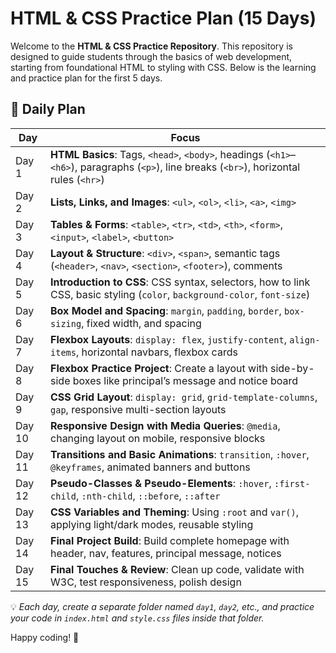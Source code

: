 # HTML & CSS Practice Plan (15 Days)

Welcome to the **HTML & CSS Practice Repository**. This repository is designed to guide students through the basics of web development, starting from foundational HTML to styling with CSS. Below is the learning and practice plan for the first 5 days.

## 📅 Daily Plan

| Day   | Focus                                                                 |
|-------|------------------------------------------------------------------------|
| Day 1 | **HTML Basics**: Tags, `<head>`, `<body>`, headings (`<h1>`–`<h6>`), paragraphs (`<p>`), line breaks (`<br>`), horizontal rules (`<hr>`) |
| Day 2 | **Lists, Links, and Images**: `<ul>`, `<ol>`, `<li>`, `<a>`, `<img>` |
| Day 3 | **Tables & Forms**: `<table>`, `<tr>`, `<td>`, `<th>`, `<form>`, `<input>`, `<label>`, `<button>` |
| Day 4 | **Layout & Structure**: `<div>`, `<span>`, semantic tags (`<header>`, `<nav>`, `<section>`, `<footer>`), comments |
| Day 5 | **Introduction to CSS**: CSS syntax, selectors, how to link CSS, basic styling (`color`, `background-color`, `font-size`) |
| Day 6 | **Box Model and Spacing**: `margin`, `padding`, `border`, `box-sizing`, fixed width, and spacing |
| Day 7 | **Flexbox Layouts**: `display: flex`, `justify-content`, `align-items`, horizontal navbars, flexbox cards |
| Day 8 | **Flexbox Practice Project**: Create a layout with side-by-side boxes like principal’s message and notice board |
| Day 9 | **CSS Grid Layout**: `display: grid`, `grid-template-columns`, `gap`, responsive multi-section layouts |
| Day 10 | **Responsive Design with Media Queries**: `@media`, changing layout on mobile, responsive blocks |
| Day 11 | **Transitions and Basic Animations**: `transition`, `:hover`, `@keyframes`, animated banners and buttons |
| Day 12 | **Pseudo-Classes & Pseudo-Elements**: `:hover`, `:first-child`, `:nth-child`, `::before`, `::after` |
| Day 13 | **CSS Variables and Theming**: Using `:root` and `var()`, applying light/dark modes, reusable styling |
| Day 14 | **Final Project Build**: Build complete homepage with header, nav, features, principal message, notices |
| Day 15 | **Final Touches & Review**: Clean up code, validate with W3C, test responsiveness, polish design |


💡 *Each day, create a separate folder named `day1`, `day2`, etc., and practice your code in `index.html` and `style.css` files inside that folder.*

Happy coding! 🚀
